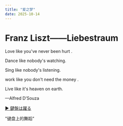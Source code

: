 ```yaml
---
title: "爱之梦"
date: 2025-10-14
---
```


# Franz Liszt——Liebestraum

Love like you've never been hurt .

Dance like nobody's watching.

Sing like nobody's listening.

work like you don't need the money .

Live like it's heaven on earth.

—Alfred D’Souza

[▶ 鍵盤は躍る](https://music.163.com/#/song?id=501650)

"键盘上的舞蹈"
